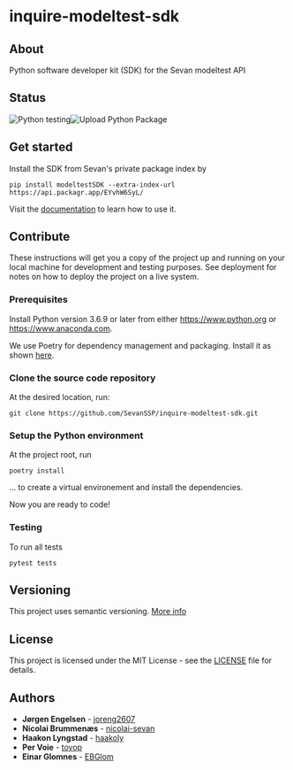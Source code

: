 # inquire-modeltest-sdk

## About
Python software developer kit (SDK) for the Sevan modeltest API

## Status
![Python testing](https://github.com/SevanSSP/inquire-modeltest-sdk/workflows/Python%20testing/badge.svg)![Upload Python Package](https://github.com/SevanSSP/inquire-modeltest-sdk/workflows/Upload%20Python%20Package/badge.svg)

## Get started
Install the SDK from Sevan's private package index by

```
pip install modeltestSDK --extra-index-url https://api.packagr.app/EYvhW6SyL/
```

Visit the [documentation](https://sevanssp.github.io/inquire-modeltest-sdk/) to learn how to use it.

## Contribute
These instructions will get you a copy of the project up and running on your local machine for development and testing
purposes. See deployment for notes on how to deploy the project on a live system.

### Prerequisites
Install Python version 3.6.9 or later from either https://www.python.org or https://www.anaconda.com.

We use Poetry for dependency management and packaging. Install it as shown [here](https://python-poetry.org/docs/#installation).

### Clone the source code repository
At the desired location, run:

```git clone https://github.com/SevanSSP/inquire-modeltest-sdk.git```

### Setup the Python environment
At the project root, run

```console
poetry install
```

... to create a virtual environement and install the dependencies.

Now you are ready to code!

### Testing
To run all tests

```console
pytest tests
```

## Versioning
This project uses semantic versioning. [More info](https://semver.org/)

## License
This project is licensed under the MIT License - see the [LICENSE](LICENSE) file for details.

## Authors
* **Jørgen Engelsen** - [joreng2607](https://github.com/joreng2607)
* **Nicolai Brummenæs** - [nicolai-sevan](https://github.com/nicolai-sevan)
* **Haakon Lyngstad** - [haakoly](https://github.com/haakoly)
* **Per Voie** - [tovop](https://github.com/tovop)
* **Einar Glomnes** - [EBGlom](https://github.com/EBGlom)


